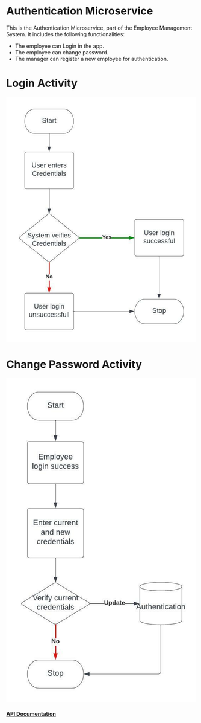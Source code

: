 # Authentication Microservice


This is the Authentication Microservice, part of the Employee Management System.
It includes the following functionalities:
  <ul>
    <li>The employee can Login in the app.</li>
    <li>The employee can change password.</li>
    <li>The manager can register a new employee for authentication.</li>
  </ul>

# Login Activity
<img src="https://github.com/sat5297/authMicroservice/blob/main/LoginActivity.jpeg" alt="Login" />

# Change Password Activity
<img src="https://github.com/sat5297/authMicroservice/blob/main/changePassword.jpeg" alt="Change Password" />

<a href="https://documenter.getpostman.com/view/10075006/UzQyq3fs" > <h4> API Documentation </h4> </a>
